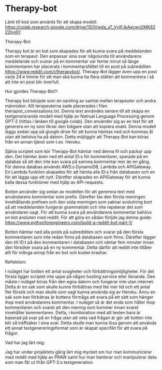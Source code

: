# Therapy-bot
Länk till kod som använts för att skapa modell: https://colab.research.google.com/drive/1SOVwda_sT_VyIFJkAecwn2MK8222hn6Y 

Therapy-Bot:

Therapy bot är en bot som skapades för att kunna svara på meddelanden som en terapeut. Den anpassar sina svar någolunda till användarens meddelande och svarar på en kommentar var femte minut så länge kommentaren har placerats i kommentarsfältet till en post på subredditen https://www.reddit.com/r/therapybot/. Therapy-Bot lägger även upp en post varje 24:e timme för att man ska kunna ha flera ställen att kommentera i så att inte en post blir överfull. 

Hur gjordes Therapy-Bot?:

Therapy bot började som en samling av samtal mellan terapeuter och andra människor. Allt terapeuterna sade placerades i filen therapist_conversations.txt. Denna text användes senare till att skapa en textgenererande modell med hjälp av Natrual Language Processing genom GPT-2 (hittas i länken till google colab). Den använder sig av en text för att generera en ny som liknar den tidigare utan att kopiera exakt. Denna modell läggs sedan upp på google drive för att kunna hämtas ned och kommas åt utan att behöva ha på datorn. Detta möjliggör att Therapy-Bot kan köras från en annan tjänst som t.ex. Heroku. 

Själva scriptet som kör Therapy-Bot hämtar ned denna fil och packar upp den. Det hämtar även ned ett antal ID:s för kommentarer, sparade på en databas så att den inte kan svara på samma kommentar mer än en gång. För denna databas används AWS:s DynamoDB, Lambda och APIGateway. En Lambda funktion skapades för att hämta alla ID:s från databasen och en för att lägga upp ett nytt. Därefter skapades en APIGateway för att kunna kalla dessa funktioner med hjälp av API-requests.  

Botten använder sig sedan av modellen för att generera text med användarens kommentar som prefix. Därefter tas den första meningen innehållande prefixen och den sista meningen som saknar avslutning bort så att meddelanden fungerar grammatiskt och inte repeterar det som användaren sagt. För att kunna svara på användarens kommentar behövs en bot ansluten med reddit. För att göra en sådan förljde jag denna guide: https://www.pythonforengineers.com/build-a-reddit-bot-part-1/

Botten hämtar ned alla posts på subredditen och svarar på den första kommentaren som inte redan finns på databasen som finns. Därefter lägger den till ID:t på den kommentaren i databasen och väntar fem minuter innan den försöker svara på en ny kommentar. Detta därför att reddit inte tillåter allt för många anrop från en bot och koden krashar. 

Reflektion:

I nuläget har botten ett antal svagheter och förbättringsmöjligheter. För det första ligger scriptet inte uppe på någon hosting service eller liknande. Den måste i nuläget köras från den egna datorn och fungerar inte utan internet. Detta är en sak som skulle kunna förbättras med lite mer tid och ett antal fler försök och man skulle som sagt kunna använda sig av Heroku. Ännu en sak som kan förbätras är bottens förmåga att svara på ett sätt som hänger ihop med användarens kommentar. I nuläget så är det enda som håller ihop kommentaren och svaret att den mening som kommer innan svaret innehåller kommentaren. Detta, i kombination med att texten bara är baserad på svar på en fråga utan att veta vad frågan är gör att botten inte blir så träffsäker i sina svar. Detta skulle man kunna lösa genom att använda ett annat textgenereringsformat som är skapat specifikt för att svara på frågor.

Vad har jag lärt mig: 

Jag har under projektets gång lärt mig mycket om hur man kommunicerar med reddit med hjälp av PRAW samt hur man hanterar och manipulerar data som man får ut ifrån GPT-2:s textgeneration. 


